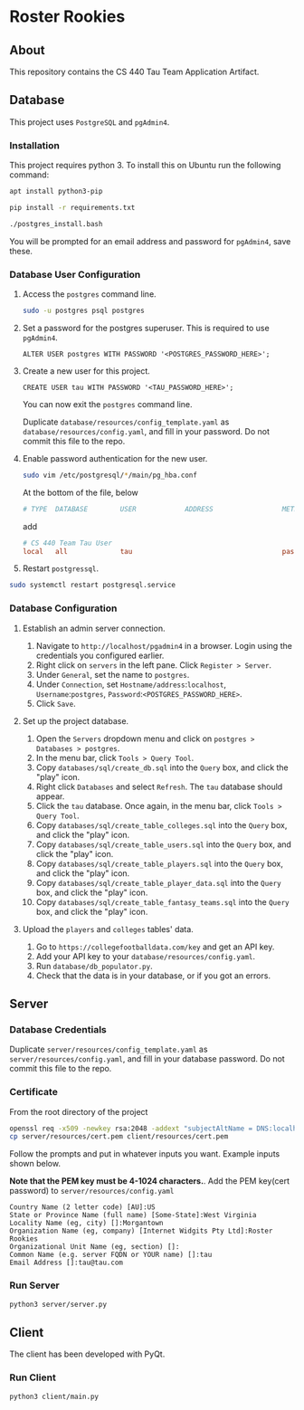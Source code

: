 # Roster Rookies

## About

This repository contains the CS 440 Tau Team Application Artifact.

## Database

This project uses `PostgreSQL` and `pgAdmin4`.

### Installation

This project requires python 3. To install this on Ubuntu run the following command:
```bash
apt install python3-pip
```

```bash
pip install -r requirements.txt
```

```bash
./postgres_install.bash
```

You will be prompted for an email address and password for `pgAdmin4`, save these.

### Database User Configuration

1. Access the `postgres` command line.

	```bash
	sudo -u postgres psql postgres
	```

2. Set a password for the postgres superuser. This is required to use `pgAdmin4`.

	```postgres
	ALTER USER postgres WITH PASSWORD '<POSTGRES_PASSWORD_HERE>';
	```

3. Create a new user for this project.

	```postgres
	CREATE USER tau WITH PASSWORD '<TAU_PASSWORD_HERE>';
	```

	You can now exit the `postgres` command line.

	Duplicate `database/resources/config_template.yaml` as `database/resources/config.yaml`,
	and fill in your password. Do not commit this file to the repo.

4. Enable password authentication for the new user.

	```bash
	sudo vim /etc/postgresql/*/main/pg_hba.conf
	```

	At the bottom of the file, below

	```conf
	# TYPE  DATABASE        USER            ADDRESS                 METHOD
	```

	add

	```conf
	# CS 440 Team Tau User
	local   all             tau                                     password
	```

5. Restart `postgressql`.

```bash
sudo systemctl restart postgresql.service
```

### Database Configuration

1. Establish an admin server connection.

	1. Navigate to `http://localhost/pgadmin4` in a browser. Login using the credentials
	you configured earlier.
	2. Right click on `servers` in the left pane. Click `Register > Server`.
	3. Under `General`, set the name to `postgres`.
	4. Under `Connection`, set `Hostname/address`:`localhost`, `Username`:`postgres`,
	`Password`:`<POSTGRES_PASSWORD_HERE>`.
	5. Click `Save`.

2. Set up the project database.

	1. Open the `Servers` dropdown menu and click on `postgres > Databases > postgres`.
	2. In the menu bar, click `Tools > Query Tool`.
	3. Copy `databases/sql/create_db.sql` into the `Query` box, and click the "play" icon.
	4. Right click `Databases` and select `Refresh`. The `tau` database should appear.
	5. Click the `tau` database. Once again, in the menu bar, click `Tools > Query Tool`.
	6. Copy `databases/sql/create_table_colleges.sql` into the `Query` box, and click the "play" icon.
	7. Copy `databases/sql/create_table_users.sql` into the `Query` box, and click the "play" icon.
	8. Copy `databases/sql/create_table_players.sql` into the `Query` box, and click the "play" icon.
	9. Copy `databases/sql/create_table_player_data.sql` into the `Query` box, and click the "play" icon.
	10. Copy `databases/sql/create_table_fantasy_teams.sql` into the `Query` box, and click the "play" icon.

3. Upload the `players` and `colleges` tables' data.

	1. Go to `https://collegefootballdata.com/key` and get an API key.
	2. Add your API key to your `database/resources/config.yaml`.
	3. Run `database/db_populator.py`.
	4. Check that the data is in your database, or if you got an errors.

## Server

### Database Credentials

Duplicate `server/resources/config_template.yaml` as `server/resources/config.yaml`,
and fill in your database password. Do not commit this file to the repo.

### Certificate

From the root directory of the project

```bash
openssl req -x509 -newkey rsa:2048 -addext "subjectAltName = DNS:localhost" -keyout server/resources/key.pem -out server/resources/cert.pem -days 365
cp server/resources/cert.pem client/resources/cert.pem
```

Follow the prompts and put in whatever inputs you want. Example inputs shown below.

**Note that the PEM key must be 4-1024 characters.**.
Add the PEM key(cert password) to `server/resources/config.yaml`

```plaintext
Country Name (2 letter code) [AU]:US
State or Province Name (full name) [Some-State]:West Virginia
Locality Name (eg, city) []:Morgantown
Organization Name (eg, company) [Internet Widgits Pty Ltd]:Roster Rookies 
Organizational Unit Name (eg, section) []:
Common Name (e.g. server FQDN or YOUR name) []:tau
Email Address []:tau@tau.com
```

### Run Server

```bash
python3 server/server.py
```

## Client

The client has been developed with PyQt.

### Run Client

```bash
python3 client/main.py
```
